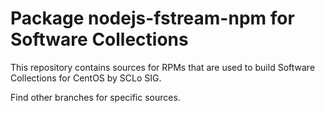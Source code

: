 # Package nodejs-fstream-npm for Software Collections

This repository contains sources for RPMs that are used
to build Software Collections for CentOS by SCLo SIG.

Find other branches for specific sources.
